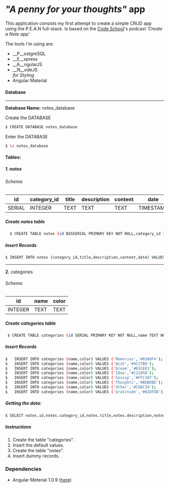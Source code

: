# *"A penny for your thoughts"*  app
This application consists my first attempt to create a simple CRUD app using the P.E.A.N full-stack. Is based on the [Code School](https://www.codeschool.com/)'s podcast _'Create a Note app'_


The tools i'm using are:

- __P__ostgreSQL
- __E__xpress
- __A__ngularJS
- __N__odeJS  
_for Styling_
- Angular Material



#### Database
___________________________________  

__Database Name:__  notes_database

Create the DATABASE
```sh
$ CREATE DATABASE notes_database  
```
Enter the DATABASE

```sh  
$ \c notes_database  
```

#### Tables:

##### __1.__  notes  

###### Schema

|id    |  category_id | title | description | content | date    |
|------|--------------|-------|-------------|---------|---------|
|SERIAL|  INTEGER     | TEXT  |  TEXT       | TEXT    |TIMESTAMP|

##### Create _notes_  table  

```sh
  $ CREATE TABLE notes (id BIGSERIAL PRIMARY KEY NOT NULL,category_id INT REFERENCES categories(id),title TEXT NOT NULL,description TEXT NOT NULL,content TEXT NOT NULL,date TIMESTAMP WITH TIME ZONE);  
```

##### Insert Records  
```sh
$ INSERT INTO notes (category_id,title,description,content,date) VALUES ('2','Whatever title','Whatever Description','Whatever content',now());
```

--------------

__2.__ categories

###### Schema

| id 	   |  name  |   color  |
|--------|--------|----------|
| INTEGER| TEXT |  TEXT   |


##### Create _categories_  table

```sh
 $ CREATE TABLE categories (id SERIAL PRIMARY KEY NOT NULL,name TEXT NOT NULL, color TEXT);
```
##### Insert Records  

```sh
$ 	INSERT INTO categories (name,color) VALUES ('Memories','#03A9F4');
$	INSERT INTO categories (name,color) VALUES ('Wish','#9C27B0');
$	INSERT INTO categories (name,color) VALUES ('Dream','#E91E63');
$	INSERT INTO categories (name,color) VALUES ('Idea','#C2185B');
$	INSERT INTO categories (name,color) VALUES ('Gossip','#FFC107');
$	INSERT INTO categories (name,color) VALUES ('Thoughts','#BDBDBD');
$	INSERT INTO categories (name,color) VALUES ('Other','#CDDC39');
$	INSERT INTO categories (name,color) VALUES ('Gratitude','#B2DFDB');
```

##### Getting the data:

```sh
$ SELECT notes.id,notes.category_id,notes.title,notes.description,notes.content,notes.date,categories.name,categories.color FROM notes LEFT JOIN categories ON notes.category_id=categories.id;
```

##### Instructions  
1. Create the table "categories".
2. Insert the default values.
3. Create the table "notes".
4. Insert dummy records.


### Dependencies

* Angular Meterial 1.0.9 ([here](https://material.angularjs.org/1.0.9/getting-started))
